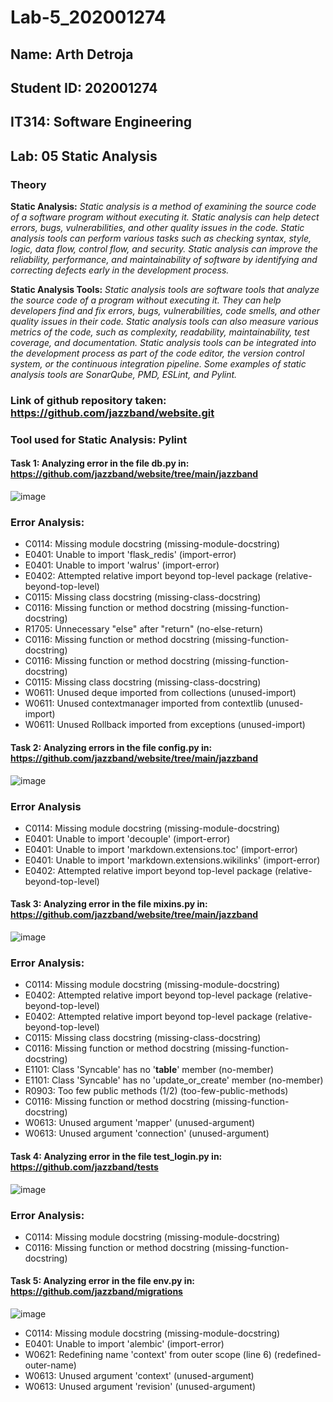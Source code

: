 # Lab-5_202001274

## Name: Arth Detroja
## Student ID: 202001274
## IT314: Software Engineering

## Lab: 05 Static Analysis

### Theory

**Static Analysis:**
_Static analysis is a method of examining the source code of a software program without
executing it. Static analysis can help detect errors, bugs, vulnerabilities, and other quality issues
in the code. Static analysis tools can perform various tasks such as checking syntax, style,
logic, data flow, control flow, and security. Static analysis can improve the reliability,
performance, and maintainability of software by identifying and correcting defects early in the
development process._

**Static Analysis Tools:**
_Static analysis tools are software tools that analyze the source code of a program without
executing it. They can help developers find and fix errors, bugs, vulnerabilities, code smells, and
other quality issues in their code. Static analysis tools can also measure various metrics of the
code, such as complexity, readability, maintainability, test coverage, and documentation. Static
analysis tools can be integrated into the development process as part of the code editor, the
version control system, or the continuous integration pipeline. Some examples of static analysis
tools are SonarQube, PMD, ESLint, and Pylint._

### Link of github repository taken: https://github.com/jazzband/website.git

### Tool used for Static Analysis: Pylint

#### Task 1: Analyzing error in the file db.py in: https://github.com/jazzband/website/tree/main/jazzband

![image](https://user-images.githubusercontent.com/84059984/227477533-0547f139-e851-4d4b-bbf3-8818819cb356.png)


### Error Analysis:

* C0114: Missing module docstring (missing-module-docstring)
* E0401: Unable to import 'flask_redis' (import-error)
* E0401: Unable to import 'walrus' (import-error)
* E0402: Attempted relative import beyond top-level package (relative-beyond-top-level)
* C0115: Missing class docstring (missing-class-docstring)
* C0116: Missing function or method docstring (missing-function-docstring)
* R1705: Unnecessary "else" after "return" (no-else-return)
* C0116: Missing function or method docstring (missing-function-docstring)
* C0116: Missing function or method docstring (missing-function-docstring)
* C0115: Missing class docstring (missing-class-docstring)
* W0611: Unused deque imported from collections (unused-import)
* W0611: Unused contextmanager imported from contextlib (unused-import)
* W0611: Unused Rollback imported from exceptions (unused-import)


#### Task 2: Analyzing errors in the file config.py in: https://github.com/jazzband/website/tree/main/jazzband

![image](https://user-images.githubusercontent.com/84059984/227478255-55938633-11e0-4ec2-bb11-9f6866f79a3b.png)

### Error Analysis

* C0114: Missing module docstring (missing-module-docstring)
* E0401: Unable to import 'decouple' (import-error)
* E0401: Unable to import 'markdown.extensions.toc' (import-error)
* E0401: Unable to import 'markdown.extensions.wikilinks' (import-error)
* E0402: Attempted relative import beyond top-level package (relative-beyond-top-level)

#### Task 3: Analyzing error in the file mixins.py in: https://github.com/jazzband/website/tree/main/jazzband

![image](https://user-images.githubusercontent.com/84059984/227478705-06586e8f-55dc-4269-bbf8-6f4b9a36e97e.png)

### Error Analysis:

* C0114: Missing module docstring (missing-module-docstring)
* E0402: Attempted relative import beyond top-level package (relative-beyond-top-level)
* E0402: Attempted relative import beyond top-level package (relative-beyond-top-level)
* C0115: Missing class docstring (missing-class-docstring)
* C0116: Missing function or method docstring (missing-function-docstring)
* E1101: Class 'Syncable' has no '__table__' member (no-member)
* E1101: Class 'Syncable' has no 'update_or_create' member (no-member)
* R0903: Too few public methods (1/2) (too-few-public-methods)
* C0116: Missing function or method docstring (missing-function-docstring)
* W0613: Unused argument 'mapper' (unused-argument)
* W0613: Unused argument 'connection' (unused-argument)

#### Task 4: Analyzing error in the file test_login.py in: https://github.com/jazzband/tests

![image](https://user-images.githubusercontent.com/84059984/227480022-deb17722-078e-4b3e-8a20-d5afa1334ab6.png)

### Error Analysis:

* C0114: Missing module docstring (missing-module-docstring)
* C0116: Missing function or method docstring (missing-function-docstring)

#### Task 5: Analyzing error in the file env.py in: https://github.com/jazzband/migrations

![image](https://user-images.githubusercontent.com/84059984/227480650-6754a3ef-0627-4ba8-a100-f8542a745622.png)

* C0114: Missing module docstring (missing-module-docstring)
* E0401: Unable to import 'alembic' (import-error)
* W0621: Redefining name 'context' from outer scope (line 6) (redefined-outer-name)
* W0613: Unused argument 'context' (unused-argument)
* W0613: Unused argument 'revision' (unused-argument)
